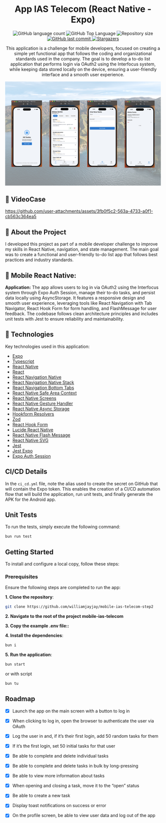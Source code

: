 <h1 align="center">App IAS Telecom (React Native - Expo)</h1>

<p align="center">
  <img alt="GitHub language count" src="https://img.shields.io/github/languages/count/williamjayjay/mobile-ias-telecom-step2">

  <img alt="GitHub Top Language" src="https://img.shields.io/github/languages/top/williamjayjay/mobile-ias-telecom-step2" />

  <img alt="Repository size" src="https://img.shields.io/github/repo-size/williamjayjay/mobile-ias-telecom-step2">
  
  <a href="https://github.com/williamjayjay/Github-Blog/commits/master">
    <img alt="GitHub last commit" src="https://img.shields.io/github/last-commit/williamjayjay/mobile-ias-telecom-step2">
  </a>
    
   <a href="https://github.com/williamjayjay/mobile-ias-telecom-step2/stargazers">
    <img alt="Stargazers" src="https://img.shields.io/github/stars/williamjayjay/mobile-ias-telecom-step2?style=social">
  </a>
</p>

<p align="center">
This application is a challenge for mobile developers, focused on creating a simple yet functional app that follows the coding and organizational standards used in the company. The goal is to develop a to-do list application that performs login via OAuth2 using the Interfocus system, while keeping data stored locally on the device, ensuring a user-friendly interface and a smooth user experience.
</p>

<p align="center">
<img alt="app_expo_cars_list" src="github/assets/cover.png" />
</p>

## 🎥 VideoCase

https://github.com/user-attachments/assets/3fb0f5c2-563a-4733-a0f1-cb563c364ea5


## 🥶 About the Project

I developed this project as part of a mobile developer challenge to improve my skills in React Native, navigation, and state management. The main goal was to create a functional and user-friendly to-do list app that follows best practices and industry standards.

## 📲 Mobile React Native:

**Application:** The app allows users to log in via OAuth2 using the Interfocus system through Expo Auth Session, manage their to-do tasks, and persist data locally using AsyncStorage. It features a responsive design and smooth user experience, leveraging tools like React Navigation with Tab Navigator, React Hook Form for form handling, and FlashMessage for user feedback. The codebase follows clean architecture principles and includes unit tests with Jest to ensure reliability and maintainability.

## 🚀 Technologies  

Key technologies used in this application:  

- [Expo](https://expo.dev/)  
- [Typescript](https://www.typescriptlang.org)
- [React Native](https://reactnative.dev/)  
- [React](https://react.dev/)  
- [React Navigation Native](https://reactnavigation.org/)  
- [React Navigation Native Stack](https://reactnavigation.org/docs/stack-navigator/)  
- [React Navigation Bottom Tabs](https://reactnavigation.org/docs/bottom-tab-navigator)  
- [React Native Safe Area Context](https://github.com/th3rdwave/react-native-safe-area-context)  
- [React Native Screens](https://github.com/software-mansion/react-native-screens)  
- [React Native Gesture Handler](https://docs.swmansion.com/react-native-gesture-handler/)  
- [React Native Async Storage](https://github.com/react-native-async-storage/async-storage)  
- [Hookform Resolvers](https://react-hook-form.com/get-started/#SchemaValidation)  
- [Zod](https://zod.dev/)  
- [React Hook Form](https://react-hook-form.com/)  
- [Lucide React Native](https://lucide.dev/docs/lucide-react-native)  
- [React Native Flash Message](https://github.com/lucasferreira/react-native-flash-message)  
- [React Native SVG](https://github.com/software-mansion/react-native-svg)  
- [Jest](https://jestjs.io/)  
- [Jest Expo](https://github.com/expo/jest-expo)  
- [Expo Auth Session](https://docs.expo.dev/versions/latest/sdk/auth-session/)  


## CI/CD Details

In the `ci_cd.yml` file, note the alias used to create the secret on GitHub that will contain the Expo token. This enables the creation of a CI/CD automation flow that will build the application, run unit tests, and finally generate the APK for the Android app.

## Unit Tests

To run the tests, simply execute the following command:

```sh
bun run test
```


## Getting Started

To install and configure a local copy, follow these steps:

### Prerequisites

Ensure the following steps are completed to run the app:

**1. Clone the repository**:
```sh
git clone https://github.com/williamjayjay/mobile-ias-telecom-step2
```

**2. Navigate to the root of the project mobile-ias-telecom**

**3. Copy the example .env file::** 

**4. Install the dependencies**:
  ```sh
  bun i
  ```

**5. Run the application**:
  ```sh
  bun start
  ```
   or with script 
  ```sh
  bun tu
  ```


## Roadmap

- [x] Launch the app on the main screen with a button to log in

- [x] When clicking to log in, open the browser to authenticate the user via OAuth

- [x] Log the user in and, if it’s their first login, add 50 random tasks for them

- [x] If it’s the first login, set 50 initial tasks for that user

- [x] Be able to complete and delete individual tasks

- [x] Be able to complete and delete tasks in bulk by long-pressing

- [x] Be able to view more information about tasks

- [x] When opening and closing a task, move it to the “open” status

- [x] Be able to create a new task

- [x] Display toast notifications on success or error

- [x] On the profile screen, be able to view user data and log out of the app

<!-- --------------------- -->